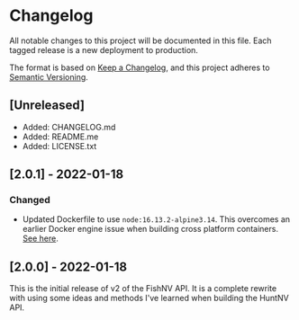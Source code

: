 # Changelog

All notable changes to this project will be documented in this file. Each tagged release is a new deployment to production.

The format is based on [Keep a Changelog](https://keepachangelog.com/en/1.0.0/),
and this project adheres to [Semantic Versioning](https://semver.org/spec/v2.0.0.html).

## [Unreleased]

* Added: CHANGELOG.md
* Added: README.me
* Added: LICENSE.txt

## [2.0.1] - 2022-01-18

### Changed

* Updated Dockerfile to use `node:16.13.2-alpine3.14`. This overcomes an earlier Docker engine issue when building cross platform containers. [See here](https://github.com/docker/for-mac/issues/5831).

## [2.0.0] - 2022-01-18

This is the initial release of v2 of the FishNV API. It is a complete rewrite with using some ideas and methods I've learned when building the HuntNV API.